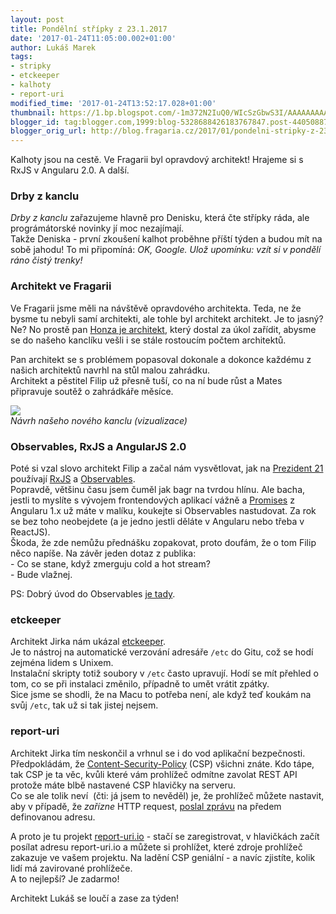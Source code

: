 ```yaml
---
layout: post
title: Pondělní střípky z 23.1.2017
date: '2017-01-24T11:05:00.002+01:00'
author: Lukáš Marek
tags:
- stripky
- etckeeper
- kalhoty
- report-uri
modified_time: '2017-01-24T13:52:17.028+01:00'
thumbnail: https://1.bp.blogspot.com/-1m372N2IuQ0/WIcSzGbwS3I/AAAAAAAAAy0/bZurnIWrbeslkr0s8CKcUyTGlLtwo2FaQCLcB/s72-c/hy99meknjhm-sandis-helvigs.jpg
blogger_id: tag:blogger.com,1999:blog-5328688426183767847.post-4405088734590585560
blogger_orig_url: http://blog.fragaria.cz/2017/01/pondelni-stripky-z-2312017.html
---
```


Kalhoty jsou na cestě. Ve Fragarii byl opravdový architekt\! Hrajeme si
s RxJS v Angularu 2.0. A další.  
<span id="more"></span>  

### Drby z kanclu

*Drby z kanclu* zařazujeme hlavně pro Denisku, která čte střípky ráda,
ale prográmátorské novinky jí moc nezajímají.  
Takže Deniska - první zkoušení kalhot proběhne příští týden a budou mít
na sobě jahodu\! To mi připomíná: *OK, Google. Ulož upomínku: vzít si v
pondělí ráno čistý trenky\!*  
  

### Architekt ve Fragarii

Ve Fragarii jsme měli na návštěvě opravdového architekta. Teda, ne že
bysme tu nebyli samí architekti, ale tohle byl architekt architekt. Je
to jasný?  
Ne? No prostě pan [Honza je architekt](http://www.zalskyarchitekt.cz/),
který dostal za úkol zařídit, abysme se do našeho kanclíku vešli i se
stále rostoucím počtem architektů.  
  
Pan architekt se s problémem popasoval dokonale a dokonce každému z
našich architektů navrhl na stůl malou zahrádku.  
Architekt a pěstitel Filip už přesně tuší, co na ní bude růst a Mates
připravuje soutěž o zahrádkáře
měsíce.  

[![](https://1.bp.blogspot.com/-1m372N2IuQ0/WIcSzGbwS3I/AAAAAAAAAy0/bZurnIWrbeslkr0s8CKcUyTGlLtwo2FaQCLcB/s400/hy99meknjhm-sandis-helvigs.jpg)](https://1.bp.blogspot.com/-1m372N2IuQ0/WIcSzGbwS3I/AAAAAAAAAy0/bZurnIWrbeslkr0s8CKcUyTGlLtwo2FaQCLcB/s1600/hy99meknjhm-sandis-helvigs.jpg)  
*Návrh našeho nového kanclu (vizualizace)*

  
  

### Observables, RxJS a AngularJS 2.0

Poté si vzal slovo architekt Filip a začal nám vysvětlovat, jak na
[Prezident 21](https://www.prezident21.cz/candidates) používají
[RxJS](http://reactivex.io/rxjs/) a
[Observables](https://en.wikipedia.org/wiki/Observer_pattern).  
Popravdě, většinu času jsem čuměl jak bagr na tvrdou hlínu. Ale bacha,
jestli to myslíte s vývojem frontendových aplikací vážně a
[Promises](https://docs.angularjs.org/api/ng/service/$q) z Angularu 1.x
už máte v malíku, koukejte si Observables nastudovat. Za rok se bez toho
neobejdete (a je jedno jestli děláte v Angularu nebo třeba v ReactJS).  
Škoda, že zde nemůžu přednášku zopakovat, proto doufám, že o tom Filip
něco napíše. Na závěr jeden dotaz z publika:  
\- Co se stane, když zmerguju cold a hot stream?  
\- Bude vlažnej.  
  
PS: Dobrý úvod do Observables [je
tady](http://blog.angular-university.io/functional-reactive-programming-for-angular-2-developers-rxjs-and-observables/).  
  

### etckeeper

Architekt Jirka nám ukázal
[etckeeper](https://etckeeper.branchable.com/).  
Je to nástroj na automatické verzování adresáře `/etc` do Gitu, což se
hodí zejména lidem s Unixem.  
Instalační skripty totiž soubory v `/etc` často upravují. Hodí se mít
přehled o tom, co se při instalaci změnilo, případně to umět vrátit
zpátky.  
Sice jsme se shodli, že na Macu to potřeba není, ale když teď koukám na
svůj `/etc`, tak už si tak jistej nejsem.  
  

### report-uri

Architekt Jirka tím neskončil a vrhnul se i do vod aplikační
bezpečnosti. Předpokládám, že
[Content-Security-Policy](https://scotthelme.co.uk/content-security-policy-an-introduction/)
(CSP) všichni znáte. Kdo tápe, tak CSP je ta věc, kvůli které vám
prohlížeč odmítne zavolat REST API protože máte blbě nastavené CSP
hlavičky na serveru.  
Co se ale tolik neví  (čti: já jsem to nevěděl) je, že prohlížeč můžete
nastavit, aby v případě, že *zařízne* HTTP request, [poslal
zprávu](https://developer.mozilla.org/en-US/docs/Web/HTTP/Headers/Content-Security-Policy/report-uri)
na předem definovanou adresu.  
  
A proto je tu projekt [report-uri.io](https://report-uri.io/) - stačí se
zaregistrovat, v hlavičkách začít posílat adresu report-uri.io a můžete
si prohlížet, které zdroje prohlížeč zakazuje ve vašem projektu. Na
ladění CSP geniální - a navíc zjistíte, kolik lidí má zavirované
prohlížeče.  
A to nejlepší? Je zadarmo\!  
  
Architekt Lukáš se loučí a zase za týden\!
